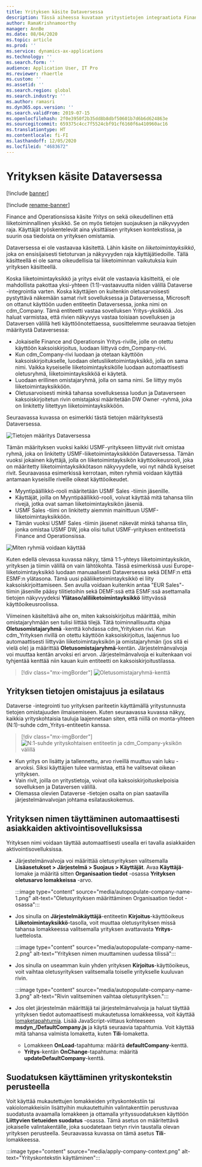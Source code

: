 ```yaml
---
title: Yrityksen käsite Dataversessa
description: Tässä aiheessa kuvataan yritystietojen integraatiota Finance and Operationsin ja Dataversen välillä.
author: RamaKrishnamoorthy
manager: AnnBe
ms.date: 08/04/2020
ms.topic: article
ms.prod: ''
ms.service: dynamics-ax-applications
ms.technology: ''
ms.search.form: ''
audience: Application User, IT Pro
ms.reviewer: rhaertle
ms.custom: ''
ms.assetid: ''
ms.search.region: global
ms.search.industry: ''
ms.author: ramasri
ms.dyn365.ops.version: ''
ms.search.validFrom: 2019-07-15
ms.openlocfilehash: 2f0e3950f2b35dd8b8dbf50601b7d6b6d624863e
ms.sourcegitcommit: 659375c4cc7f5524cbf91cf6160f6a410960ac16
ms.translationtype: HT
ms.contentlocale: fi-FI
ms.lasthandoff: 12/05/2020
ms.locfileid: "4683672"
---
```

# <a name="company-concept-in-dataverse"></a>Yrityksen käsite Dataversessa

[!include [banner](../../includes/banner.md)]

[!include [rename-banner](~/includes/cc-data-platform-banner.md)]


Finance and Operationsissa käsite *Yritys* on sekä oikeudellinen että liiketoiminnallinen yksikkö. Se on myös tietojen suojauksen ja näkyvyyden raja. Käyttäjät työskentelevät aina yksittäisen yrityksen kontekstissa, ja suurin osa tiedoista on yrityksen omistamia.

Dataversessa ei ole vastaavaa käsitettä. Lähin käsite on *liiketoimintayksikkö*, joka on ensisijaisesti tietoturvan ja näkyvyyden raja käyttäjätiedoille. Tällä käsitteellä ei ole sama oikeudellisia tai liiketoiminnan vaikutuksia kuin yrityksen käsitteellä.

Koska liiketoimintayksikkö ja yritys eivät ole vastaavia käsitteitä, ei ole mahdollista pakottaa yksi-yhteen (1:1)-vastaavuutta niiden välillä Dataverse -integrointia varten. Koska käyttäjien on kuitenkin oletusarvoisesti pystyttävä näkemään samat rivit sovelluksessa ja Dataversessa, Microsoft on ottanut käyttöön uuden entiteetin Dataversessa, jonka nimi on cdm\_Company. Tämä entiteetti vastaa sovelluksen Yritys-yksikköä. Jos haluat varmistaa, että rivien näkyvyys vastaa toisiaan sovelluksen ja Dataversen välillä heti käyttöönotettaessa, suosittelemme seuraavaa tietojen määritystä Dataversessa:

+ Jokaiselle Finance and Operationsin Yritys-riville, jolle on otettu käyttöön kaksoiskirjoitus, luodaan liittyvä cdm\_Company-rivi.
+ Kun cdm\_Company-rivi luodaan ja otetaan käyttöön kaksoiskirjoitukselle, luodaan oletusliiketoimintayksikkö, jolla on sama nimi. Vaikka kyseiselle liiketoimintayksikölle luodaan automaattisesti oletusryhmä, liiketoimintayksikköä ei käytetä.
+ Luodaan erillinen omistajaryhmä, jolla on sama nimi. Se liittyy myös liiketoimintayksikköön.
+ Oletusarvoisesti minkä tahansa sovelluksessa luodun ja Dataverseen kaksoiskirjoitetun rivin omistajaksi määritetään DW Owner -ryhmä, joka on linkitetty liitettyyn liiketoimintayksikköön.

Seuraavassa kuvassa on esimerkki tästä tietojen määrityksestä Dataversessa.

![Tietojen määritys Dataversessa](media/dual-write-company-1.png)

Tämän määrityksen vuoksi kaikki USMF-yritykseen liittyvät rivit omistaa ryhmä, joka on linkitetty USMF-liiketoimintayksikköön Dataversessa. Tämän vuoksi jokainen käyttäjä, jolla on liiketoimintayksikön käyttöoikeusrooli, joka on määritetty liiketoimintayksikkötason näkyvyydelle, voi nyt nähdä kyseiset rivit. Seuraavassa esimerkissä kerrotaan, miten ryhmiä voidaan käyttää antamaan kyseisille riveille oikeat käyttöoikeudet.

+ Myyntipäällikkö-rooli määritetään USMF Sales -tiimin jäsenille.
+ Käyttäjät, joilla on Myyntipäällikkö-rooli, voivat käyttää mitä tahansa tilin rivejä, jotka ovat saman liiketoimintayksikön jäseniä.
+ USMF Sales -tiimi on linkitetty aiemmin mainittuun USMF-liiketoimintayksikköön.
+ Tämän vuoksi USMF Sales -tiimin jäsenet näkevät minkä tahansa tilin, jonka omistaa USMF DW, joka olisi tullut USMF-yrityksen entiteetistä Finance and Operationsissa.

![Miten ryhmiä voidaan käyttää](media/dual-write-company-2.png)

Kuten edellä olevassa kuvassa näkyy, tämä 1:1-yhteys liiketoimintayksikön, yrityksen ja tiimin välillä on vain lähtökohta. Tässä esimerkissä uusi Europe-liiketoimintayksikkö luodaan manuaalisesti Dataversessa sekä DEMF:n että ESMF:n ylätasona. Tämä uusi pääliiketoimintayksikkö ei liity kaksoiskirjoittamiseen. Sen avulla voidaan kuitenkin antaa "EUR Sales"-tiimin jäsenille pääsy tilitietoihin sekä DEMF:ssä että ESMF:ssä asettamalla tietojen näkyvyydeksi **Ylätaso/aliliiketoimintayksikkö** liittyvässä käyttöoikeusroolissa.

Viimeinen käsiteltävä aihe on, miten kaksoiskirjoitus määrittää, mihin omistajaryhmään sen tulisi liittää tilejä. Tätä toiminnallisuutta ohjaa **Oletusomistajaryhmä** -kenttä kohdassa cdm\_Yrityksen rivi. Kun cdm\_Yrityksen rivillä on otettu käyttöön kaksoiskirjoitus, laajennus luo automaattisesti liittyvän liiketoimintayksikön ja omistajaryhmän (jos sitä ei vielä ole) ja määrittää **Oletusomistajaryhmä**-kentän. Järjestelmänvalvoja voi muuttaa kentän arvoksi eri arvon. Järjestelmänvalvoja ei kuitenkaan voi tyhjentää kenttää niin kauan kuin entiteetti on kaksoiskirjoitustilassa.

> [!div class="mx-imgBorder"]
![Oletusomistajaryhmä-kenttä](media/dual-write-default-owning-team.jpg)

## <a name="company-striping-and-bootstrapping"></a>Yrityksen tietojen omistajuus ja esilataus

Dataverse -integrointi tuo yrityksen pariteetin käyttämällä yritystunnusta tietojen omistajuuden ilmaisemiseen. Kuten seuraavassa kuvassa näkyy, kaikkia yrityskohtaisia tauluja laajennetaan siten, että niillä on monta-yhteen (N:1)-suhde cdm\_Yritys-entiteetin kanssa.

> [!div class="mx-imgBorder"]
![N:1-suhde yrityskohtaisen entiteetin ja cdm_Company-yksikön välillä](media/dual-write-bootstrapping.png)

+ Kun yritys on lisätty ja tallennettu, arvo riveillä muuttuu vain luku -arvoksi. Siksi käyttäjien tulee varmistaa, että he valitsevat oikean yrityksen.
+ Vain rivit, joilla on yritystietoja, voivat olla kaksoiskirjoituskelpoisia sovelluksen ja Dataversen välillä.
+ Olemassa olevien Dataverse -tietojen osalta on pian saatavilla järjestelmänvalvojan johtama esilatauskokemus.


## <a name="autopopulate-company-name-in-customer-engagement-apps"></a>Yrityksen nimen täyttäminen automaattisesti asiakkaiden aktivointisovelluksissa

Yrityksen nimi voidaan täyttää automaattisesti usealla eri tavalla asiakkaiden aktivointisovelluksissa.

+ Järjestelmänvalvoja voi määrittää oletusyrityksen valitsemalla **Lisäasetukset > Järjestelmä > Suojaus > Käyttäjät**. Avaa **Käyttäjä**-lomake ja määritä sitten **Organisaation tiedot** -osassa **Yrityksen oletusarvo lomakkeissa** -arvo.

    :::image type="content" source="media/autopopulate-company-name-1.png" alt-text="Oletusyrityksen määrittäminen Organisaation tiedot -osassa":::

+ Jos sinulla on **Järjestelmäkäyttäjä**-entiteetin **Kirjoitus**-käyttöoikeus **Liiketoimintayksikkö**-tasolla, voit muuttaa oletusyrityksen missä tahansa lomakkeessa valitsemalla yrityksen avattavasta **Yritys**-luettelosta.

    :::image type="content" source="media/autopopulate-company-name-2.png" alt-text="Yrityksen nimen muuttaminen uudessa tilissä":::

+ Jos sinulla on useamman kuin yhden yrityksen **Kirjoitus**-käyttöoikeus, voit vaihtaa oletusyrityksen valitsemalla toiselle yritykselle kuuluvan rivin.

    :::image type="content" source="media/autopopulate-company-name-3.png" alt-text="Rivin valitseminen vaihtaa oletusyrityksen.":::

+ Jos olet järjestelmän määrittäjä tai järjestelmänvalvoja ja haluat täyttää yrityksen tiedot automaattisesti mukautetussa lomakkeessa, voit käyttää [lomaketapahtumia](https://docs.microsoft.com/powerapps/developer/model-driven-apps/clientapi/events-forms-grids). Lisää JavaScript-viittaus kohteeseen **msdyn_/DefaultCompany.js** ja käytä seuraavia tapahtumia. Voit käyttää mitä tahansa valmista lomaketta, kuten **Tili**-lomaketta.

    + Lomakkeen **OnLoad**-tapahtuma: määritä **defaultCompany**-kenttä.
    + **Yritys**-kentän **OnChange**-tapahtuma: määritä **updateDefaultCompany**-kenttä.

## <a name="apply-filtering-based-on-the-company-context"></a>Suodatuksen käyttäminen yrityskontekstin perusteella

Voit käyttää mukautettujen lomakkeiden yrityskontekstiin tai vakiolomakkeisiin lisättyihin mukautettuihin valintakenttiin perustuvaa suodatusta avaamalla lomakkeen ja ottamalla yrityssuodatuksen käyttöön **Liittyvien tietueiden suodatus** -osassa. Tämä asetus on määritettävä jokaiselle valintakentälle, joka suodatetaan tietyn rivin taustalla olevan yrityksen perusteella. Seuraavassa kuvassa on tämä asetus **Tili**-lomakkeessa.

:::image type="content" source="media/apply-company-context.png" alt-text="Yrityskontekstin käyttäminen":::

